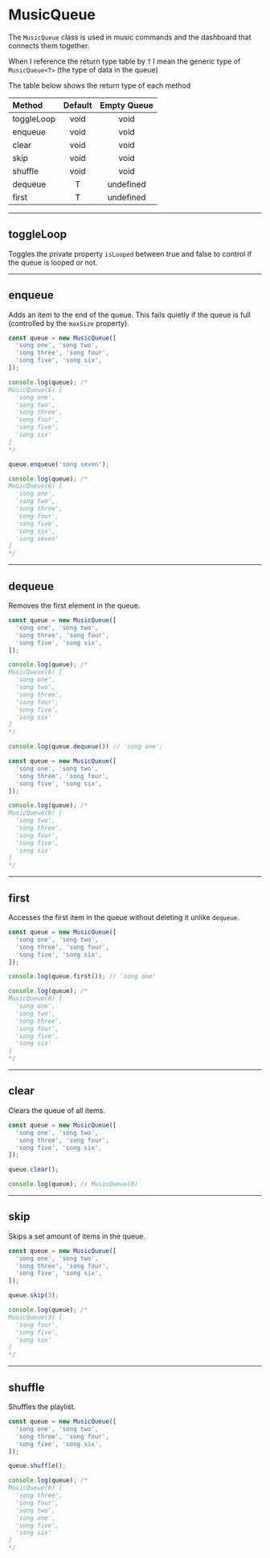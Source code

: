 # MusicQueue

The `MusicQueue` class is used in music commands and the dashboard that connects them together.

When I reference the return type table by `T` I mean the generic type of `MusicQueue<T>` (the type of data in the queue)

The table below shows the return type of each method

| Method          | Default         | Empty Queue     |
|:----------------|:---------------:|:---------------:|
| toggleLoop      | void            | void            |
| enqueue         | void            | void            |
| clear           | void            | void            |
| skip            | void            | void            |
| shuffle         | void            | void            |
| dequeue         | T               | undefined       |
| first           | T               | undefined       |

---

## toggleLoop

Toggles the private property `isLooped` between true and false to control if the queue is looped or not.

---

## enqueue

Adds an item to the end of the queue. This fails quietly if the queue is full (controlled by the `maxSize` property).

```js
const queue = new MusicQueue([
  'song one', 'song two',
  'song three', 'song four',
  'song five', 'song six',
]);

console.log(queue); /*
MusicQueue(6) [
  'song one',
  'song two',
  'song three',
  'song four',
  'song five',
  'song six'
]
*/

queue.enqueue('song seven');

console.log(queue); /*
MusicQueue(6) [
  'song one',
  'song two',
  'song three',
  'song four',
  'song five',
  'song six',
  'song seven'
]
*/
```
---

## dequeue

Removes the first element in the queue.

```js
const queue = new MusicQueue([
  'song one', 'song two',
  'song three', 'song four',
  'song five', 'song six',
]);

console.log(queue); /*
MusicQueue(6) [
  'song one',
  'song two',
  'song three',
  'song four',
  'song five',
  'song six'
]
*/

console.log(queue.dequeue()) // 'song one';

const queue = new MusicQueue([
  'song one', 'song two',
  'song three', 'song four',
  'song five', 'song six',
]);

console.log(queue); /*
MusicQueue(6) [
  'song two',
  'song three',
  'song four',
  'song five',
  'song six'
]
*/
```
---

## first

Accesses the first item in the queue without deleting it unlike `dequeue`.

```js
const queue = new MusicQueue([
  'song one', 'song two',
  'song three', 'song four',
  'song five', 'song six',
]);

console.log(queue.first()); // 'song one'

console.log(queue); /*
MusicQueue(6) [
  'song one',
  'song two',
  'song three',
  'song four',
  'song five',
  'song six'
]
*/
```
---

## clear

Clears the queue of all items.

```js
const queue = new MusicQueue([
  'song one', 'song two',
  'song three', 'song four',
  'song five', 'song six',
]);

queue.clear();

console.log(queue); // MusicQueue(0)
```
---

## skip

Skips a set amount of items in the queue.

```js
const queue = new MusicQueue([
  'song one', 'song two',
  'song three', 'song four',
  'song five', 'song six',
]);

queue.skip(3);

console.log(queue); /*
MusicQueue(3) [
  'song four',
  'song five',
  'song six'
]
*/
```
---

## shuffle

Shuffles the playlist.

```js
const queue = new MusicQueue([
  'song one', 'song two',
  'song three', 'song four',
  'song five', 'song six',
]);

queue.shuffle();

console.log(queue); /*
MusicQueue(6) [
  'song three',
  'song four',
  'song two',
  'song one',
  'song five',
  'song six'
]
*/
```
